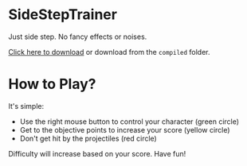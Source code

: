 # SideStepTrainer

Just side step. No fancy effects or noises.

[Click here to download]( https://github.com/SeanJxie/SideStepTrainer/blob/master/compiled/SideStepTrainer.exe?raw=true) or download from the `compiled` folder.

# How to Play?
It's simple:
 - Use the right mouse button to control your character (green circle)
 - Get to the objective points to increase your score (yellow circle)
 - Don't get hit by the projectiles (red circle)
 
 Difficulty will increase based on your score. Have fun!
